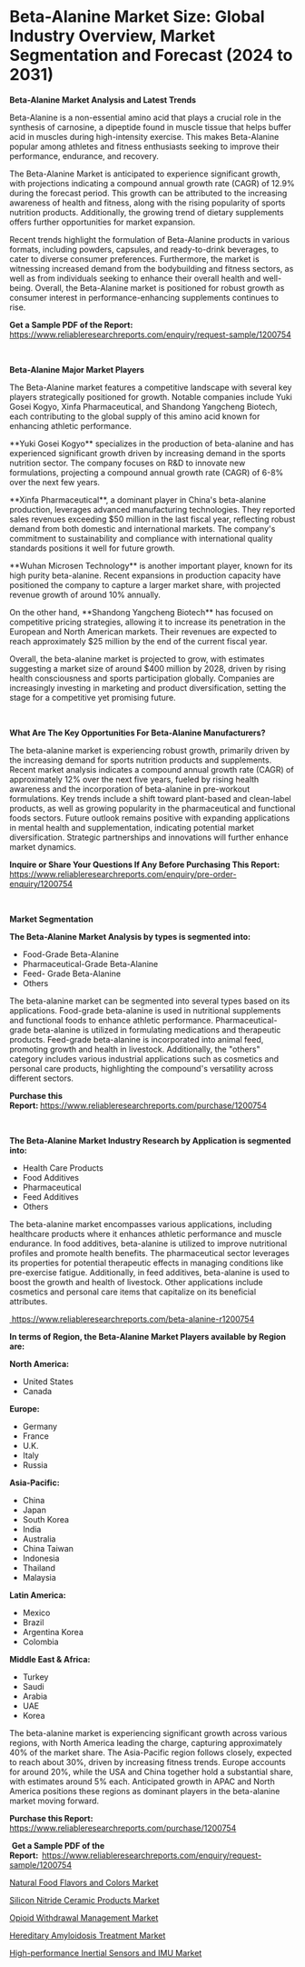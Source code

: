 <p><h1>Beta-Alanine Market Size: Global Industry Overview, Market Segmentation and Forecast (2024 to 2031)</h1></p><p><strong>Beta-Alanine Market Analysis and Latest Trends</strong></p>
<p><p>Beta-Alanine is a non-essential amino acid that plays a crucial role in the synthesis of carnosine, a dipeptide found in muscle tissue that helps buffer acid in muscles during high-intensity exercise. This makes Beta-Alanine popular among athletes and fitness enthusiasts seeking to improve their performance, endurance, and recovery.</p><p>The Beta-Alanine Market is anticipated to experience significant growth, with projections indicating a compound annual growth rate (CAGR) of 12.9% during the forecast period. This growth can be attributed to the increasing awareness of health and fitness, along with the rising popularity of sports nutrition products. Additionally, the growing trend of dietary supplements offers further opportunities for market expansion.</p><p>Recent trends highlight the formulation of Beta-Alanine products in various formats, including powders, capsules, and ready-to-drink beverages, to cater to diverse consumer preferences. Furthermore, the market is witnessing increased demand from the bodybuilding and fitness sectors, as well as from individuals seeking to enhance their overall health and well-being. Overall, the Beta-Alanine market is positioned for robust growth as consumer interest in performance-enhancing supplements continues to rise.</p></p>
<p><strong>Get a Sample PDF of the Report:&nbsp;</strong> <a href="https://www.reliableresearchreports.com/enquiry/request-sample/1200754">https://www.reliableresearchreports.com/enquiry/request-sample/1200754</a></p>
<p>&nbsp;</p>
<p><strong>Beta-Alanine Major Market Players</strong></p>
<p><p>The Beta-Alanine market features a competitive landscape with several key players strategically positioned for growth. Notable companies include Yuki Gosei Kogyo, Xinfa Pharmaceutical, and Shandong Yangcheng Biotech, each contributing to the global supply of this amino acid known for enhancing athletic performance.</p><p>**Yuki Gosei Kogyo** specializes in the production of beta-alanine and has experienced significant growth driven by increasing demand in the sports nutrition sector. The company focuses on R&D to innovate new formulations, projecting a compound annual growth rate (CAGR) of 6-8% over the next few years.</p><p>**Xinfa Pharmaceutical**, a dominant player in China's beta-alanine production, leverages advanced manufacturing technologies. They reported sales revenues exceeding $50 million in the last fiscal year, reflecting robust demand from both domestic and international markets. The company's commitment to sustainability and compliance with international quality standards positions it well for future growth.</p><p>**Wuhan Microsen Technology** is another important player, known for its high purity beta-alanine. Recent expansions in production capacity have positioned the company to capture a larger market share, with projected revenue growth of around 10% annually.</p><p>On the other hand, **Shandong Yangcheng Biotech** has focused on competitive pricing strategies, allowing it to increase its penetration in the European and North American markets. Their revenues are expected to reach approximately $25 million by the end of the current fiscal year.</p><p>Overall, the beta-alanine market is projected to grow, with estimates suggesting a market size of around $400 million by 2028, driven by rising health consciousness and sports participation globally. Companies are increasingly investing in marketing and product diversification, setting the stage for a competitive yet promising future.</p></p>
<p>&nbsp;</p>
<p><strong>What Are The Key Opportunities For Beta-Alanine Manufacturers?</strong></p>
<p><p>The beta-alanine market is experiencing robust growth, primarily driven by the increasing demand for sports nutrition products and supplements. Recent market analysis indicates a compound annual growth rate (CAGR) of approximately 12% over the next five years, fueled by rising health awareness and the incorporation of beta-alanine in pre-workout formulations. Key trends include a shift toward plant-based and clean-label products, as well as growing popularity in the pharmaceutical and functional foods sectors. Future outlook remains positive with expanding applications in mental health and supplementation, indicating potential market diversification. Strategic partnerships and innovations will further enhance market dynamics.</p></p>
<p><strong>Inquire or Share Your Questions If Any Before Purchasing This Report:</strong> <a href="https://www.reliableresearchreports.com/enquiry/pre-order-enquiry/1200754">https://www.reliableresearchreports.com/enquiry/pre-order-enquiry/1200754</a></p>
<p>&nbsp;</p>
<p><strong>Market Segmentation</strong></p>
<p><strong>The Beta-Alanine Market Analysis by types is segmented into:</strong></p>
<p><ul><li>Food-Grade Beta-Alanine</li><li>Pharmaceutical-Grade Beta-Alanine</li><li>Feed- Grade Beta-Alanine</li><li>Others</li></ul></p>
<p><p>The beta-alanine market can be segmented into several types based on its applications. Food-grade beta-alanine is used in nutritional supplements and functional foods to enhance athletic performance. Pharmaceutical-grade beta-alanine is utilized in formulating medications and therapeutic products. Feed-grade beta-alanine is incorporated into animal feed, promoting growth and health in livestock. Additionally, the "others" category includes various industrial applications such as cosmetics and personal care products, highlighting the compound's versatility across different sectors.</p></p>
<p><strong>Purchase this Report:&nbsp;</strong><a href="https://www.reliableresearchreports.com/purchase/1200754">https://www.reliableresearchreports.com/purchase/1200754</a></p>
<p>&nbsp;</p>
<p><strong>The Beta-Alanine Market Industry Research by Application is segmented into:</strong></p>
<p><ul><li>Health Care Products</li><li>Food Additives</li><li>Pharmaceutical</li><li>Feed Additives</li><li>Others</li></ul></p>
<p><p>The beta-alanine market encompasses various applications, including healthcare products where it enhances athletic performance and muscle endurance. In food additives, beta-alanine is utilized to improve nutritional profiles and promote health benefits. The pharmaceutical sector leverages its properties for potential therapeutic effects in managing conditions like pre-exercise fatigue. Additionally, in feed additives, beta-alanine is used to boost the growth and health of livestock. Other applications include cosmetics and personal care items that capitalize on its beneficial attributes.</p></p>
<p><a href="https://www.reliableresearchreports.com/beta-alanine-r1200754">&nbsp;https://www.reliableresearchreports.com/beta-alanine-r1200754</a></p>
<p><strong>In terms of Region, the Beta-Alanine Market Players available by Region are:</strong></p>
<p>
    <p> <strong> North America: </strong>
        <ul>
            <li>United States</li>
            <li>Canada</li>
        </ul>
        </p> 
    <p> <strong> Europe: </strong>
        <ul>
            <li>Germany</li>
            <li>France</li>
            <li>U.K.</li>
            <li>Italy</li>
            <li>Russia</li>
        </ul>
        </p> 
    <p> <strong> Asia-Pacific: </strong>
        <ul>
            <li>China</li>
            <li>Japan</li>
            <li>South Korea</li>
            <li>India</li>
            <li>Australia</li>
            <li>China Taiwan</li>
            <li>Indonesia</li>
            <li>Thailand</li>
            <li>Malaysia</li>
        </ul>
        </p> 
    <p> <strong> Latin America: </strong>
        <ul>
            <li>Mexico</li>
            <li>Brazil</li>
            <li>Argentina Korea</li>
            <li>Colombia</li>
        </ul>
        </p> 
    <p> <strong> Middle East & Africa: </strong>
        <ul>
            <li>Turkey</li>
            <li>Saudi</li>
            <li>Arabia</li>
            <li>UAE</li>
            <li>Korea</li>
        </ul>
    </p>
    </p>
<p><p>The beta-alanine market is experiencing significant growth across various regions, with North America leading the charge, capturing approximately 40% of the market share. The Asia-Pacific region follows closely, expected to reach about 30%, driven by increasing fitness trends. Europe accounts for around 20%, while the USA and China together hold a substantial share, with estimates around 5% each. Anticipated growth in APAC and North America positions these regions as dominant players in the beta-alanine market moving forward.</p></p>
<p><strong>Purchase this Report: </strong><a href="https://www.reliableresearchreports.com/purchase/1200754">https://www.reliableresearchreports.com/purchase/1200754</a></p>
<p>&nbsp;<strong>Get a Sample PDF of the Report:&nbsp;&nbsp;</strong><a href="https://www.reliableresearchreports.com/enquiry/request-sample/1200754">https://www.reliableresearchreports.com/enquiry/request-sample/1200754</a></p>
<p><strong></strong></p>
<p><p><a href="https://github.com/AbbasMahmud554/Market-Research-Report-List-1/blob/main/natural-food-flavors-and-colors-market.md">Natural Food Flavors and Colors Market</a></p><p><a href="https://issuu.com/reportprime-2/docs/silicon-nitride-ceramic-products-ma_209331838f52e6">Silicon Nitride Ceramic Products Market</a></p><p><a href="https://www.linkedin.com/pulse/opioid-withdrawal-management-market2024-2031-industry-insights-aaune?trackingId=xYikE2RfRvuTQh3j0LwWtw%3D%3D">Opioid Withdrawal Management Market</a></p><p><a href="https://www.linkedin.com/pulse/unlocking-growth-potential-market-strategic-analysis-hereditary-mwk3e?trackingId=Twj%2B8cRYRIeTPPwmNG%2BTvA%3D%3D">Hereditary Amyloidosis Treatment Market</a></p><p><a href="https://github.com/JakirUddin511/Market-Research-Report-List-1/blob/main/high-performance-inertial-sensors-and-imu-market.md">High-performance Inertial Sensors and IMU Market</a></p></p>